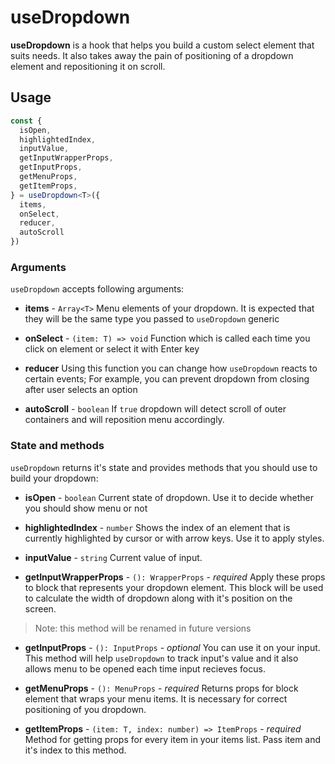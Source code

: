 # useDropdown
**useDropdown** is a hook that helps you build a custom
select element that suits needs. It also takes away the pain
of positioning of a dropdown element and repositioning it
on scroll.

## Usage
```typescript jsx
const {
  isOpen,
  highlightedIndex,
  inputValue,
  getInputWrapperProps,
  getInputProps,
  getMenuProps,
  getItemProps,
} = useDropdown<T>({
  items,
  onSelect,
  reducer,
  autoScroll
})
```

### Arguments
`useDropdown` accepts following arguments:

* **items** - `Array<T>`
Menu elements of your dropdown. It is expected that they will
be the same type you passed to `useDropdown` generic

* **onSelect** - `(item: T) => void`
Function which is called each time you click on element or
select it with Enter key

* **reducer**
Using this function you can change how `useDropdown` reacts
to certain events; For example, you can prevent dropdown
from closing after user selects an option

* **autoScroll** - `boolean`
If `true` dropdown will detect scroll of outer containers and will reposition menu accordingly.

 ### State and methods
 `useDropdown` returns it's state and provides methods that
 you should use to build your dropdown:

 * **isOpen** - `boolean`
Current state of dropdown. Use it to decide whether you should
show menu or not

* **highlightedIndex** - `number`
Shows the index of an element that is currently highlighted by
cursor or with arrow keys. Use it to apply styles.

* **inputValue** - `string`
Current value of input.

* **getInputWrapperProps** - `(): WrapperProps` - _required_
Apply these props to block that represents your dropdown element.
This block will be used to calculate the width of dropdown along
with it's position on the screen.
> Note: this method will be renamed in future versions

* **getInputProps** - `(): InputProps` - _optional_
You can use it on your input. This method will help `useDropdown`
to track input's value and it also allows menu to be opened each time
input recieves focus.

* **getMenuProps** - `(): MenuProps` - _required_
Returns props for block element that wraps your menu items. It is
necessary for correct positioning of you dropdown.

* **getItemProps** - `(item: T, index: number) => ItemProps` - _required_
Method for getting props for every item in your items list. Pass
item and it's index to this method.
